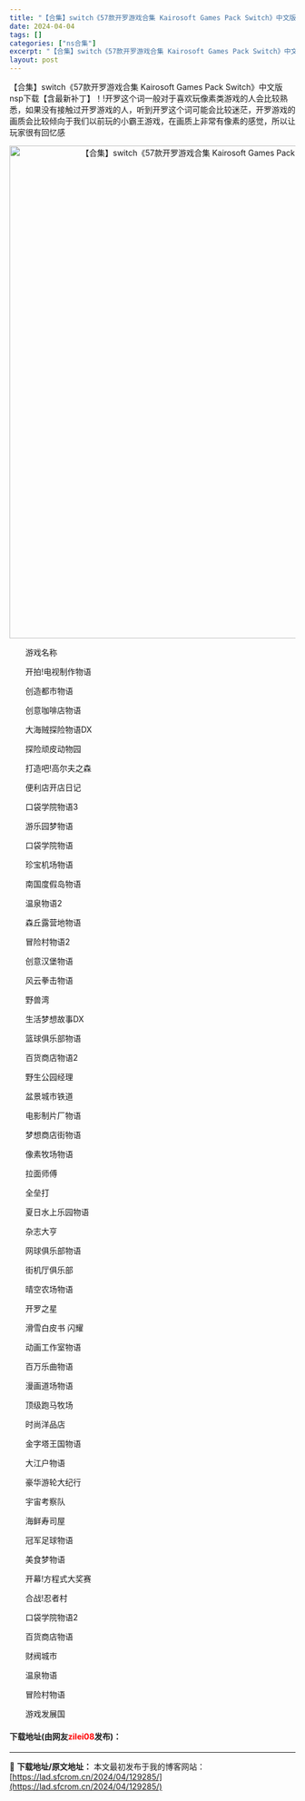 ```yaml
---
title: "【合集】switch《57款开罗游戏合集 Kairosoft Games Pack Switch》中文版nsp下载【含最新补丁】"
date: 2024-04-04
tags: []
categories: ["ns合集"]
excerpt: "【合集】switch《57款开罗游戏合集 Kairosoft Games Pack Switch》中文版nsp下载【含最新补丁】！!开罗这个词一般对于喜欢玩像素类游戏的人会比较熟悉，如果没有接触过开罗游戏的人，听到开罗这个词可能会比较迷茫，开罗游戏的画质会比较倾向于我们以前玩的小霸王游戏，在画质上非&hellip;"
layout: post
---
```


 <p>【合集】switch《57款开罗游戏合集 Kairosoft Games Pack Switch》中文版nsp下载【含最新补丁】！!开罗这个词一般对于喜欢玩像素类游戏的人会比较熟悉，如果没有接触过开罗游戏的人，听到开罗这个词可能会比较迷茫，开罗游戏的画质会比较倾向于我们以前玩的小霸王游戏，在画质上非常有像素的感觉，所以让玩家很有回忆感</p> <p align="center"><img align="" border="0" src="https://lad.sfcrom.cn/wp-content/uploads/2024/04/20240404_660ec2a719a67.webp" width="868" alt="【合集】switch《57款开罗游戏合集 Kairosoft Games Pack Switch》中文版nsp下载【含最新补丁】" /></p> <p>　　游戏名称</p> <p>　　开拍!电视制作物语</p> <p>　　创造都市物语</p> <p>　　创意咖啡店物语</p> <p>　　大海贼探险物语DX</p> <p>　　探险顽皮动物园</p> <p>　　打造吧!高尔夫之森</p> <p>　　便利店开店日记</p> <p>　　口袋学院物语3</p> <p>　　游乐园梦物语</p> <p>　　口袋学院物语</p> <p>　　珍宝机场物语</p> <p>　　南国度假岛物语</p> <p>　　温泉物语2</p> <p>　　森丘露营地物语</p> <p>　　冒险村物语2</p> <p>　　创意汉堡物语</p> <p>　　风云拳击物语</p> <p>　　野兽湾</p> <p>　　生活梦想故事DX</p> <p>　　篮球俱乐部物语</p> <p>　　百货商店物语2</p> <p>　　野生公园经理</p> <p>　　盆景城市铁道</p> <p>　　电影制片厂物语</p> <p>　　梦想商店街物语</p> <p>　　像素牧场物语</p> <p>　　拉面师傅</p> <p>　　全垒打</p> <p>　　夏日水上乐园物语</p> <p>　　杂志大亨</p> <p>　　网球俱乐部物语</p> <p>　　街机厅俱乐部</p> <p>　　晴空农场物语</p> <p>　　开罗之星</p> <p>　　滑雪白皮书 闪耀</p> <p>　　动画工作室物语</p> <p>　　百万乐曲物语</p> <p>　　漫画道场物语</p> <p>　　顶级跑马牧场</p> <p>　　时尚洋品店</p> <p>　　金字塔王国物语</p> <p>　　大江户物语</p> <p>　　豪华游轮大纪行</p> <p>　　宇宙考察队</p> <p>　　海鲜寿司屋</p> <p>　　冠军足球物语</p> <p>　　美食梦物语</p> <p>　　开幕!方程式大奖赛</p> <p>　　合战!忍者村</p> <p>　　口袋学院物语2</p> <p>　　百货商店物语</p> <p>　　财阀城市</p> <p>　　温泉物语</p> <p>　　冒险村物语</p> <p>　　游戏发展国</p> <p><h4>下载地址(由网友<font color="red">zilei08</font>发布)：</h4></p> 

---
📖 **下载地址/原文地址：** 本文最初发布于我的博客网站：[https://lad.sfcrom.cn/2024/04/129285/](https://lad.sfcrom.cn/2024/04/129285/)
